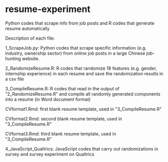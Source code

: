 # resume-experiment
Python codes that scrape info from job posts and R codes that generate resume automatically

Description of each file:

1_ScrapeJob.py: Python codes that scrape specific information (e.g. industry, ownership sector) from online job posts in a large Chinese job-hunting website.

2_RandomizeResume.R: R codes that randomize 18 features (e.g. gender, internship experience) in each resume and save the randomization results in a csv file

3_CompileResume.R: R codes that read in the output of "2_RandomizeResume.R" and compile all randomly generated components into a resume (in Word document format)

CVformat1.Rmd: first blank resume template, used in "3_CompileResume.R" 

CVformat2.Rmd: second blank resume template, used in "3_CompileResume.R" 

CVformat3.Rmd: third blank resume template, used in "3_CompileResume.R" 

4_JavaScript_Qualtrics: JavaScript codes that carry out randomizations in survey and survey experiment on Qualtrics
